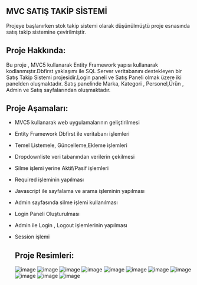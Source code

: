 MVC SATIŞ TAKİP SİSTEMİ
---------------------------------
Projeye başlanırken stok takip sistemi olarak düşünülmüştü proje esnasında satış takip sistemine çevirilmiştir. 

Proje Hakkında:
---------------------------------
Bu proje , MVC5 kullanarak Entity Framework yapısı kullanarak kodlanmıştır.Dbfirst yaklaşımı ile SQL Server veritabanını destekleyen bir Satış Takip Sistemi projesidir.Login paneli ve Satış Paneli olmak üzere iki panelden oluşmaktadır.  Satış panelinde Marka, Kategori , Personel,Ürün , Admin ve Satış sayfalarından oluşmaktadır.

Proje Aşamaları:
--------------------------------
- MVC5 kullanarak web uygulamalarının geliştirilmesi
- Entity Framework Dbfirst ile veritabanı işlemleri
- Temel Listemele, Güncelleme,Ekleme işlemleri
- Dropdownliste veri tabanından verilerin çekilmesi
- Silme işlemi yerine Aktif/Pasif işlemleri
- Required işleminin yapılması
- Javascript ile sayfalama ve arama işleminin yapılması
- Admin sayfasında silme işlemi kullanılması
- Login Paneli Oluşturulması
- Admin ile Login , Logout işlemlerinin yapılması
- Session işlemi

  Proje Resimleri:
  -------------------------------
   ![image](https://github.com/Bahricanoz/MVCStokTakibi/assets/128741075/69f8c303-4a13-4c4a-8305-c96525e90663)
   ![image](https://github.com/Bahricanoz/MVCStokTakibi/assets/128741075/01f91e24-9ae5-4e80-b026-6186c34d202c)
   ![image](https://github.com/Bahricanoz/MVCStokTakibi/assets/128741075/1b5d778f-14f0-47c0-b3cd-cbed8c113693)
   ![image](https://github.com/Bahricanoz/MVCStokTakibi/assets/128741075/3865df34-a8d3-4e09-b789-d8f6d9467752)
   ![image](https://github.com/Bahricanoz/MVCStokTakibi/assets/128741075/bfc37db0-fc15-462f-b4c8-d84d1053f61c)
   ![image](https://github.com/Bahricanoz/MVCStokTakibi/assets/128741075/ffd15288-9805-4639-81ab-1b5bd8127bb2)
   ![image](https://github.com/Bahricanoz/MVCStokTakibi/assets/128741075/d8cff0b3-b485-4b32-ba82-36033bed8344)
   ![image](https://github.com/Bahricanoz/MVCStokTakibi/assets/128741075/c10f3164-bbae-47af-b311-ac48bd1b64a4)
   ![image](https://github.com/Bahricanoz/MVCStokTakibi/assets/128741075/fe96d279-5776-4591-a56d-4ad7884f7279)
   ![image](https://github.com/Bahricanoz/MVCStokTakibi/assets/128741075/e6f5192e-64ff-4d00-9750-93149699c791)
   ![image](https://github.com/Bahricanoz/MVCStokTakibi/assets/128741075/cd38bbe5-8b54-4629-a9b6-ae726feb85a9)









